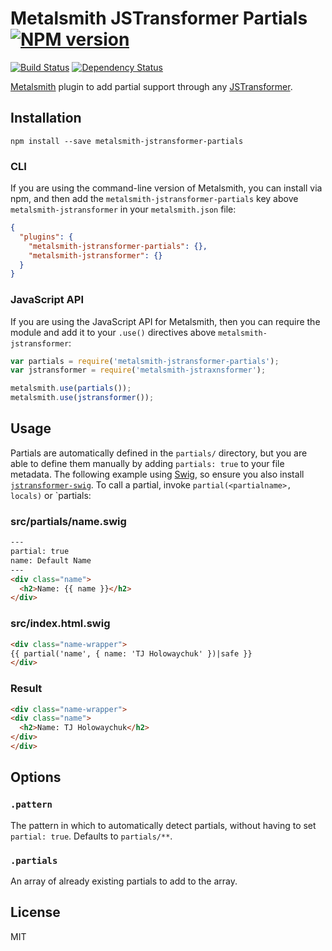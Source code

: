 # Metalsmith JSTransformer Partials [![NPM version](https://img.shields.io/npm/v/metalsmith-jstransformer-partials.svg)](https://www.npmjs.org/package/metalsmith-jstransformer-partials)

[![Build Status](https://img.shields.io/travis/RobLoach/metalsmith-jstransformer-partials/master.svg)](https://travis-ci.org/RobLoach/metalsmith-jstransformer-partials)
[![Dependency Status](https://david-dm.org/RobLoach/metalsmith-jstransformer-partials.png)](https://david-dm.org/RobLoach/metalsmith-jstransformer-partials)

[Metalsmith](http://metalsmith.io) plugin to add partial support through any [JSTransformer](http://github.com/jstransformers).

## Installation

    npm install --save metalsmith-jstransformer-partials

### CLI

If you are using the command-line version of Metalsmith, you can install via npm, and then add the `metalsmith-jstransformer-partials` key above `metalsmith-jstransformer` in your `metalsmith.json` file:

```json
{
  "plugins": {
    "metalsmith-jstransformer-partials": {},
    "metalsmith-jstransformer": {}
  }
}
```

### JavaScript API

If you are using the JavaScript API for Metalsmith, then you can require the module and add it to your `.use()` directives above `metalsmith-jstransformer`:

```js
var partials = require('metalsmith-jstransformer-partials');
var jstransformer = require('metalsmith-jstraxnsformer');

metalsmith.use(partials());
metalsmith.use(jstransformer());
```

## Usage

Partials are automatically defined in the `partials/` directory, but you are able to define them manually by adding `partials: true` to your file metadata. The following example using [Swig](https://paularmstrong.github.io/swig/), so ensure you also install [`jstransformer-swig`](https://github.com/jstransformers/jstransformer-swig). To call a partial, invoke `partial(<partialname>, locals)` or `partials[<partialname>](locals):

### src/partials/name.swig
``` html
---
partial: true
name: Default Name
---
<div class="name">
  <h2>Name: {{ name }}</h2>
</div>
```

### src/index.html.swig
``` html
<div class="name-wrapper">
{{ partial('name', { name: 'TJ Holowaychuk' })|safe }}
</div>
```

### Result
``` html
<div class="name-wrapper">
<div class="name">
  <h2>Name: TJ Holowaychuk</h2>
</div>
</div>
```

## Options

### `.pattern`

The pattern in which to automatically detect partials, without having to set `partial: true`. Defaults to `partials/**`.

### `.partials`

An array of already existing partials to add to the array.

## License

MIT
